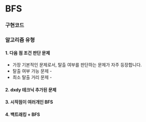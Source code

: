 # BFS

### 구현코드



### 알고리즘 유형

#### 1. 다음 점 조건 판단 문제

* 가장 기본적인 문제로서, 탈출 여부를 판단하는 문제가 자주 등장합니다.
* 탈출 여부 가능 문제 - 
* 최소 탈출 거리 문제 - 

#### 2. dxdy 테크닉 추가된 문제



#### 3. 시작점이 여러개인 BFS



#### 4. 백트래킹 + BFS



#### 